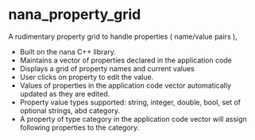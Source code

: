 # nana_property_grid
A rudimentary property grid to handle properties ( name/value pairs ),

* Built on the nana C++ library.
* Maintains a vector of properties declared in the application code
* Displays a grid of property names and current values
* User clicks on property to edit the value.
* Values of properties in the application code vector automatically updated as they are edited.
* Property value types supported: string, integer, double, bool, set of optional strings, abd category.
* A property of type category in the application code vector will assign following properties to the category.
